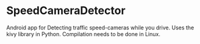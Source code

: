 # SpeedCameraDetector
Android app for Detecting traffic speed-cameras while you drive. 
Uses the kivy library in Python.
Compilation needs to be done in Linux.

